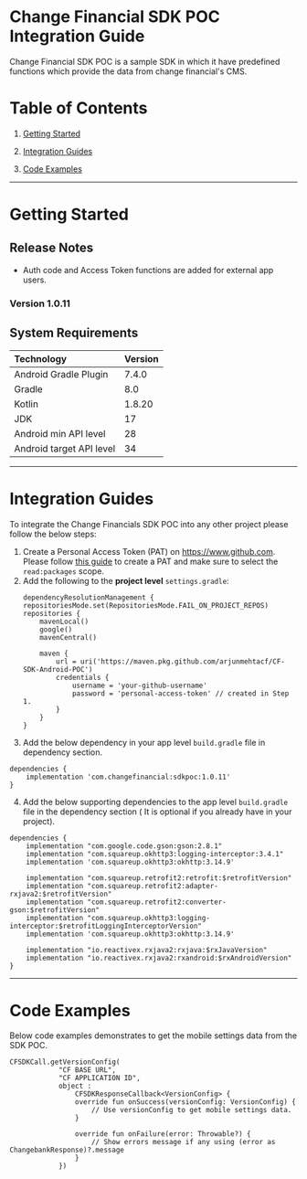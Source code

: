 # Change Financial SDK POC Integration Guide
Change Financial SDK POC is a sample SDK in which it have predefined functions which provide the data from change financial's CMS.

# Table of Contents
1. [Getting Started](#getting-started)

2. [Integration Guides](#integration-guides)

3. [Code Examples](#code-examples)

- - - -

# Getting Started

## Release Notes
* Auth code and Access Token functions are added for external app users.

### **Version 1.0.11**

## System Requirements

| Technology               | Version |
| :--------------------    |:--------|
| Android Gradle Plugin    | 7.4.0   |
| Gradle                   | 8.0     |
| Kotlin                   | 1.8.20  |
| JDK                      | 17      |
| Android min API level    | 28      |
| Android target API level | 34      |


- - - - 

# Integration Guides

To integrate the Change Financials SDK POC into any other project please follow the below steps:

1. Create a Personal Access Token (PAT) on https://www.github.com.  
   Please follow [this guide](https://docs.github.com/en/authentication/keeping-your-account-and-data-secure/creating-a-personal-access-token#creating-a-token) to create a PAT and make sure to select the `read:packages` scope.
2. Add the following to the **project level** `settings.gradle`:
    ```
    dependencyResolutionManagement {
    repositoriesMode.set(RepositoriesMode.FAIL_ON_PROJECT_REPOS)
    repositories {
        mavenLocal()
        google()
        mavenCentral()
    
        maven {
            url = uri('https://maven.pkg.github.com/arjunmehtacf/CF-SDK-Android-POC')
            credentials {
                username = 'your-github-username'
                password = 'personal-access-token' // created in Step 1.
            }
        }
   }
    ```
3. Add the below dependency in your app level `build.gradle` file in dependency section.
  ```
dependencies {
      implementation 'com.changefinancial:sdkpoc:1.0.11'
}
```
4. Add the below supporting dependencies to the app level `build.gradle` file in the dependency section ( It is optional if you already have in your project).
```
dependencies {
    implementation "com.google.code.gson:gson:2.8.1"
    implementation "com.squareup.okhttp3:logging-interceptor:3.4.1"
    implementation 'com.squareup.okhttp3:okhttp:3.14.9'

    implementation "com.squareup.retrofit2:retrofit:$retrofitVersion"
    implementation "com.squareup.retrofit2:adapter-rxjava2:$retrofitVersion"
    implementation "com.squareup.retrofit2:converter-gson:$retrofitVersion"
    implementation "com.squareup.okhttp3:logging-interceptor:$retrofitLoggingInterceptorVersion"
    implementation 'com.squareup.okhttp3:okhttp:3.14.9'

    implementation "io.reactivex.rxjava2:rxjava:$rxJavaVersion"
    implementation "io.reactivex.rxjava2:rxandroid:$rxAndroidVersion"
}
```
- - - -

# Code Examples

Below code examples demonstrates to get the mobile settings data from the SDK POC.

```
CFSDKCall.getVersionConfig(
            "CF BASE URL",
            "CF APPLICATION ID",
            object :
                CFSDKResponseCallback<VersionConfig> {
                override fun onSuccess(versionConfig: VersionConfig) {
                    // Use versionConfig to get mobile settings data.
                }

                override fun onFailure(error: Throwable?) {
                    // Show errors message if any using (error as ChangebankResponse)?.message
                }
            })
```


